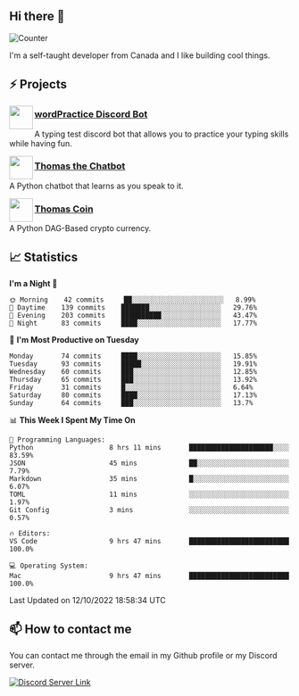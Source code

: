 <h2>Hi there 👋</h2>

![Counter](https://komarev.com/ghpvc/?username=principle105)

<p>I'm a self-taught developer from Canada and I like building cool things.</p>

<h2>⚡ Projects</h2>

<img align="left" src="https://i.imgur.com/BIzs17V.png" width="42" height="42" />
<h3><a target="_blank" href="https://top.gg/bot/743183681182498906">wordPractice Discord Bot</a></h3>
<p>A typing test discord bot that allows you to practice your typing skills while having fun.</p>

<img align="left" src="https://i.imgur.com/hA9YF2s.png" width="42" height="42" />
<h3><a href="https://github.com/principle105/thomasthechatbot">Thomas the Chatbot</a></h3>
<p>A Python chatbot that learns as you speak to it.</p>

<img align="left" src="https://i.imgur.com/4FdQpgN.png" width="42" height="42" />
<h3><a href="https://github.com/principle105/thomas-coin">Thomas Coin</a></h3>
<p>A Python DAG-Based crypto currency.</p>

<h2>📈 Statistics</h2>

<!--START_SECTION:waka-->
**I'm a Night 🦉** 

```text
🌞 Morning    42 commits     ██░░░░░░░░░░░░░░░░░░░░░░░   8.99% 
🌆 Daytime    139 commits    ███████░░░░░░░░░░░░░░░░░░   29.76% 
🌃 Evening    203 commits    ██████████░░░░░░░░░░░░░░░   43.47% 
🌙 Night      83 commits     ████░░░░░░░░░░░░░░░░░░░░░   17.77%

```
📅 **I'm Most Productive on Tuesday** 

```text
Monday       74 commits     ████░░░░░░░░░░░░░░░░░░░░░   15.85% 
Tuesday      93 commits     █████░░░░░░░░░░░░░░░░░░░░   19.91% 
Wednesday    60 commits     ███░░░░░░░░░░░░░░░░░░░░░░   12.85% 
Thursday     65 commits     ███░░░░░░░░░░░░░░░░░░░░░░   13.92% 
Friday       31 commits     █░░░░░░░░░░░░░░░░░░░░░░░░   6.64% 
Saturday     80 commits     ████░░░░░░░░░░░░░░░░░░░░░   17.13% 
Sunday       64 commits     ███░░░░░░░░░░░░░░░░░░░░░░   13.7%

```


📊 **This Week I Spent My Time On** 

```text
💬 Programming Languages: 
Python                   8 hrs 11 mins       █████████████████████░░░░   83.59% 
JSON                     45 mins             ██░░░░░░░░░░░░░░░░░░░░░░░   7.79% 
Markdown                 35 mins             █░░░░░░░░░░░░░░░░░░░░░░░░   6.07% 
TOML                     11 mins             ░░░░░░░░░░░░░░░░░░░░░░░░░   1.97% 
Git Config               3 mins              ░░░░░░░░░░░░░░░░░░░░░░░░░   0.57%

🔥 Editors: 
VS Code                  9 hrs 47 mins       █████████████████████████   100.0%

💻 Operating System: 
Mac                      9 hrs 47 mins       █████████████████████████   100.0%

```


 Last Updated on 12/10/2022 18:58:34 UTC
<!--END_SECTION:waka-->

<h2>📫 How to contact me</h2>

You can contact me through the email in my Github profile or my Discord server.

[![Discord Server Link](https://dcbadge.vercel.app/api/server/DHnk46C)](https://discord.gg/DHnk46C)

